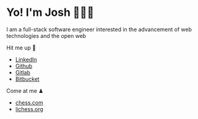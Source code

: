 # Yo! I'm Josh 🙋🏾‍♂️

I am a full-stack software engineer interested in the advancement of web technologies and the open web

Hit me up 📲
- [LinkedIn](https://www.linkedin.com/in/jlindsay-sf/)
- [Github](https://github.com/j000shDotCom/)
- [Gitlab](https://gitlab.com/j000sh)
- [Bitbucket](https://bitbucket.org/j000sh/)

Come at me ♟
- [chess.com](https://www.chess.com/member/ReasonableBully)
- [lichess.org](https://lichess.org/@/ReasonableBully)
